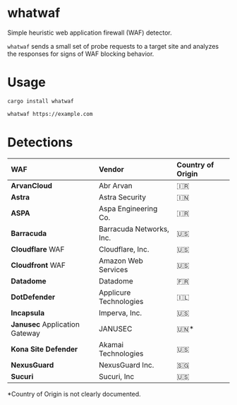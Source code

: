 # whatwaf

Simple heuristic web application firewall (WAF) detector.

`whatwaf` sends a small set of probe requests to a target site and analyzes the responses for signs of WAF blocking behavior. 

# Usage

```bash
cargo install whatwaf
```

```bash
whatwaf https://example.com
```

# Detections

| WAF | Vendor | Country of Origin |
| :--- | :------ | :----------------- |
| **ArvanCloud** | Abr Arvan | 🇮🇷 |
| **Astra** | Astra Security | 🇮🇳 |
| **ASPA** | Aspa Engineering Co. | 🇮🇷 |
| **Barracuda** | Barracuda Networks, Inc. | 🇺🇸 |
| **Cloudflare**  WAF| Cloudflare, Inc. | 🇺🇸 |
| **Cloudfront** WAF | Amazon Web Services | 🇺🇸 |
| **Datadome** | Datadome | 🇫🇷 |
| **DotDefender** | Applicure Technologies | 🇮🇱 |
| **Incapsula** | Imperva, Inc. | 🇺🇸 |
| **Janusec** Application Gateway | JANUSEC | 🇺🇳* |
| **Kona Site Defender** | Akamai Technologies | 🇺🇸 |
| **NexusGuard** | NexusGuard Inc. | 🇸🇬 |
| **Sucuri** | Sucuri, Inc | 🇺🇸 |

*Country of Origin is not clearly documented.